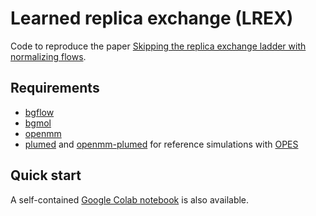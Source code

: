 # Learned replica exchange (LREX)

Code to reproduce the paper [Skipping the replica exchange ladder with normalizing flows](https://arxiv.org/abs/2210.14104).

## Requirements
- [bgflow](https://github.com/noegroup/bgflow)
- [bgmol](https://github.com/noegroup/bgmol)
- [openmm](https://openmm.org)
- [plumed](https://plumed.org) and [openmm-plumed](https://github.com/openmm/openmm-plumed) for reference simulations with [OPES](https://www.plumed.org/doc-master/user-doc/html/_o_p_e_s.html)

## Quick start
A self-contained [Google Colab notebook](https://colab.research.google.com/drive/1mugRHXt81hZ2xV9t3iEdhU_D_no1JpdG?usp=sharing) is also available.

